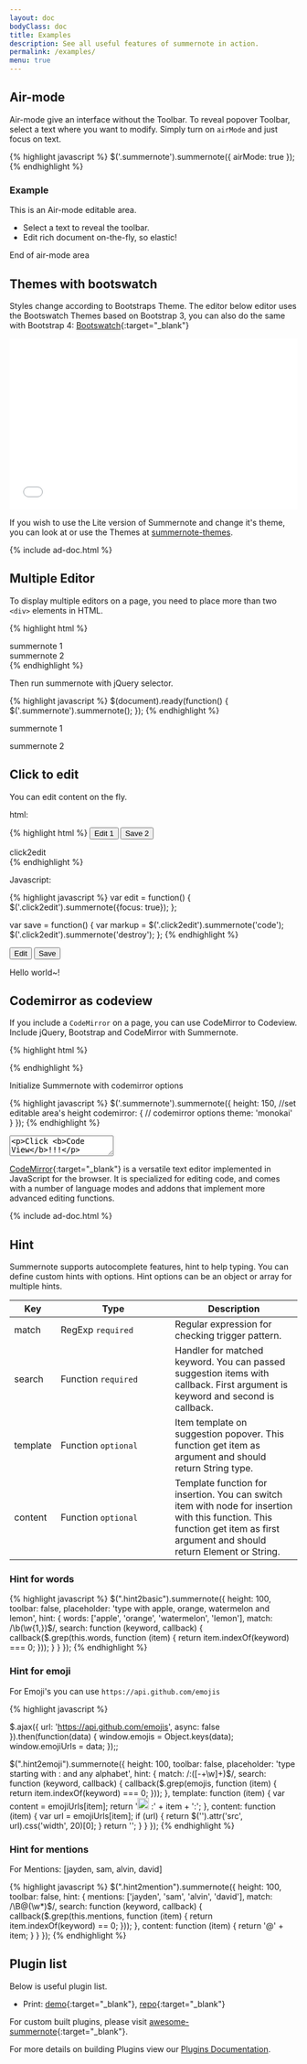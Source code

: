 ```yaml
---
layout: doc
bodyClass: doc
title: Examples
description: See all useful features of summernote in action.
permalink: /examples/
menu: true
---
```


## Air-mode
Air-mode give an interface without the Toolbar. To reveal popover Toolbar, select a text where you want to modify. Simply turn on `airMode` and just focus on text.

{% highlight javascript %}
$('.summernote').summernote({
  airMode: true
});
{% endhighlight %}

### Example

<div class="airmode">
  <p>This is an Air-mode editable area.</p>
  <ul>
    <li>Select a text to reveal the toolbar.</li>
    <li>Edit rich document on-the-fly, so elastic!</li>
  </ul>
  <p>End of air-mode area</p>
</div>
<script>
  $(function() {
    $('.airmode').summernote({
      height: 300,
      airMode: true
    });
  });
</script>

## Themes with bootswatch
Styles change according to Bootstraps Theme.
The editor below editor uses the Bootswatch Themes based on Bootstrap 3, you can also do the same with Bootstrap 4: [Bootswatch](http://bootswatch.com){:target="_blank"}

<iframe src="/themes.html" width="100%" height="300" frameborder="0"></iframe>

If you wish to use the Lite version of Summernote and change it's theme, you can look at or use the Themes at [summernote-themes](https://github.com/DiemenDesign/summernote-themes).

{% include ad-doc.html %}

## Multiple Editor
To display multiple editors on a page, you need to place more than two `<div>` elements in HTML.

{% highlight html %}
<div class="summernote">summernote 1</div>
<div class="summernote">summernote 2</div>
{% endhighlight %}

Then run summernote with jQuery selector.

{% highlight javascript %}
$(document).ready(function() {
  $('.summernote').summernote();
});
{% endhighlight %}

<div class="multiple"><p>summernote 1</p></div>
<div class="multiple"><p>summernote 2</p></div>
<script>
  $(function() {
    $('.multiple').summernote();
  });
</script>

## Click to edit
You can edit content on the fly.

html:

{% highlight html %}
<button id="edit" class="btn btn-primary" onclick="edit()" type="button">Edit 1</button>
<button id="save" class="btn btn-primary" onclick="save()" type="button">Save 2</button>
<div class="click2edit">click2edit</div>
{% endhighlight %}

Javascript:

{% highlight javascript %}
var edit = function() {
  $('.click2edit').summernote({focus: true});
};

var save = function() {
  var markup = $('.click2edit').summernote('code');
  $('.click2edit').summernote('destroy');
};
{% endhighlight %}

<p>
  <button id="edit" class="btn btn-primary" onclick="edit()">Edit</button>
  <button id="save" class="btn btn-primary" onclick="save()">Save</button>
</p>
<div class="click2edit"><p>Hello world~!</p></div>
<script>
  var edit = function() {
    $('.click2edit').summernote({focus: true});
  };
  var save = function() {
    $('.click2edit').summernote('destroy');
  };
</script>

## Codemirror as codeview
If you include a `CodeMirror` on a page, you can use CodeMirror to Codeview. Include jQuery, Bootstrap and CodeMirror with Summernote.

{% highlight html %}
<!-- include libraries(jQuery, bootstrap) -->
<link href="{{ site.bootstrap_css }}" rel="stylesheet"> 
<script src="{{ site.jquery_js }}"></script> 
<script src="{{ site.bootstrap_js }}"></script> 

<!-- include codemirror (codemirror.css, codemirror.js, xml.js, formatting.js) -->
<link rel="stylesheet" type="text/css" href="//cdnjs.cloudflare.com/ajax/libs/codemirror/3.20.0/codemirror.css">
<link rel="stylesheet" type="text/css" href="//cdnjs.cloudflare.com/ajax/libs/codemirror/3.20.0/theme/monokai.css">
<script type="text/javascript" src="//cdnjs.cloudflare.com/ajax/libs/codemirror/3.20.0/codemirror.js"></script>
<script type="text/javascript" src="//cdnjs.cloudflare.com/ajax/libs/codemirror/3.20.0/mode/xml/xml.js"></script>
<script type="text/javascript" src="//cdnjs.cloudflare.com/ajax/libs/codemirror/2.36.0/formatting.js"></script>

<!-- include summernote css/js-->
<link href="summernote.css">
<script src="summernote.js"></script>
{% endhighlight %}

Initialize Summernote with codemirror options

{% highlight javascript %}
$('.summernote').summernote({
  height: 150,   //set editable area's height
  codemirror: { // codemirror options
    theme: 'monokai'
  }
});
{% endhighlight %}

<textarea class="codemirror"><p>Click <b>Code View</b>!!!</p></textarea>
<script>
  $(function() {
    $('.codemirror').summernote({
      height: 150,
      codemirror: { // codemirror options
        mode: 'text/html',
        htmlMode: true,
        lineNumbers: true,
        theme: 'monokai'
      }
    });
  });
</script>

[CodeMirror](http://codemirror.net){:target="_blank"} is a versatile text editor implemented in JavaScript for the browser. It is specialized for editing code, and comes with a number of language modes and addons that implement more advanced editing functions.

{% include ad-doc.html %}

## Hint 
Summernote supports autocomplete features, hint to help typing. You can define custom hints with options. Hint options can be an object or array for multiple hints.
<table class="table"> 
<colgroup>
  <col />
  <col width="200px;" />
</colgroup>
<thead>
  <tr>
    <th>Key</th>
    <th>Type</th>
    <th>Description</th>
  </tr>
</thead>
<tbody>
  <tr>
    <td>match</td>
    <td>RegExp <code>required</code></td>
    <td>Regular expression for checking trigger pattern.</td>
  </tr>
  <tr>
    <td>search</td>
    <td>Function <code>required</code></td>
    <td>Handler for matched keyword. You can passed suggestion items with callback. First argument is keyword and second is callback.</td>
  </tr>
  <tr>
    <td>template</td>
    <td>Function <code>optional</code></td>
    <td>Item template on suggestion popover. This function get item as argument and should return String type.</td>
  </tr>      
  <tr>
    <td>content</td>
    <td>Function <code>optional</code></td>
    <td>Template function for insertion. You can switch item with node for insertion with this function. This function get item as first argument and should return Element or String.</td>
  </tr>      
</tbody>
</table>

### Hint for words
<div class="hint2basic"></div>
<script type="text/javascript">
$(".hint2basic").summernote({
  height: 100,
  toolbar: false,
  placeholder: 'type with apple, orange, watermelon, lemon',
  hint: {
    words: ['apple', 'orange', 'watermelon', 'lemon'],
    match: /\b(\w{1,})$/,
    search: function (keyword, callback) {
      callback($.grep(this.words, function (item) {
        return item.indexOf(keyword) === 0;
      }));
    }
  }
});
</script>

{% highlight javascript %}
$(".hint2basic").summernote({
  height: 100,
  toolbar: false,
  placeholder: 'type with apple, orange, watermelon and lemon',
  hint: {
    words: ['apple', 'orange', 'watermelon', 'lemon'],
    match: /\b(\w{1,})$/,
    search: function (keyword, callback) {
      callback($.grep(this.words, function (item) {
        return item.indexOf(keyword) === 0;
      }));
    }
  }
});
{% endhighlight %}

### Hint for emoji
For Emoji's you can use `https://api.github.com/emojis`

<div class="hint2emoji"></div>
<script type="text/javascript">
$.ajax({
  url: 'https://api.github.com/emojis'
}).then(function(data) {
  window.emojis = Object.keys(data);
  window.emojiUrls = data; 
});

$(".hint2emoji").summernote({
  height: 100,
  toolbar: false,
  placeholder: 'type starting with : and any alphabet',
  hint: {
    match: /\B:([\-+\w]+)$/,
    search: function (keyword, callback) {
      callback($.grep(emojis, function (item) {
        return item.indexOf(keyword)  === 0;
      }));
    },
    template: function (item) {
      var content = emojiUrls[item];
      return '<img src="' + content + '" width="20" /> :' + item + ':';
    },
    content: function (item) {
      var url = emojiUrls[item];
      if (url) {
        return $('<img />').attr('src', url).css('width', 20)[0];
      }
      return '';
    }
  }
});
</script>
{% highlight javascript %}

$.ajax({
  url: 'https://api.github.com/emojis',
  async: false 
}).then(function(data) {
  window.emojis = Object.keys(data);
  window.emojiUrls = data; 
});;

$(".hint2emoji").summernote({
  height: 100,
  toolbar: false,
  placeholder: 'type starting with : and any alphabet',
  hint: {
    match: /:([\-+\w]+)$/,
    search: function (keyword, callback) {
      callback($.grep(emojis, function (item) {
        return item.indexOf(keyword)  === 0;
      }));
    },
    template: function (item) {
      var content = emojiUrls[item];
      return '<img src="' + content + '" width="20" /> :' + item + ':';
    },
    content: function (item) {
      var url = emojiUrls[item];
      if (url) {
        return $('<img />').attr('src', url).css('width', 20)[0];
      }
      return '';
    }
  }
});
{% endhighlight %}

### Hint for mentions
For Mentions: [jayden, sam, alvin, david] 

<div class="hint2mention"></div>
<script type="text/javascript">
$(".hint2mention").summernote({
  height: 100,
  toolbar: false,
  placeholder: 'type starting with @',
  hint: {
    mentions: ['jayden', 'sam', 'alvin', 'david'],
    match: /@(\w*)$/,
    search: function (keyword, callback) {
      callback($.grep(this.mentions, function (item) {
        return item.indexOf(keyword) == 0;
      }));
    },
    content: function (item) {
      return '@' + item;
    }    
  }
});
</script>
{% highlight javascript %}
$(".hint2mention").summernote({
  height: 100,
  toolbar: false,
  hint: {
    mentions: ['jayden', 'sam', 'alvin', 'david'],
    match: /\B@(\w*)$/,
    search: function (keyword, callback) {
      callback($.grep(this.mentions, function (item) {
        return item.indexOf(keyword) == 0;
      }));
    },
    content: function (item) {
      return '@' + item;
    }    
  }
});
{% endhighlight %}

## Plugin list
Below is useful plugin list.

 - Print: [demo](http://lqez.github.io/summernote-ext-print){:target="_blank"}, [repo](https://github.com/lqez/summernote-ext-print){:target="_blank"}

For custom built plugins, please visit [awesome-summernote](https://github.com/summernote/awesome-summernote){:target="_blank"}.

For more details on building Plugins view our [Plugins Documentation](https://summernote.org/deep-dive/plugins).
